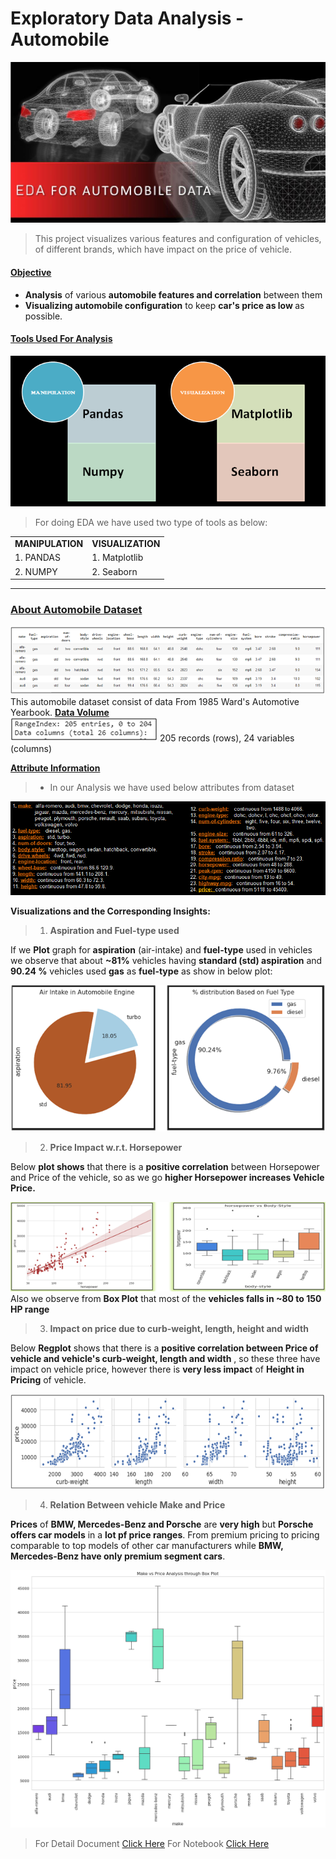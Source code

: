 # Exploratory Data Analysis - Automobile
![enter image description here](https://github.com/ankesh-verma/EDA-Automobile-Data/blob/main/image/HeadImage.jpg?raw=true)
> This project visualizes various features and configuration of vehicles, of different brands, which have impact on the price of vehicle.

#### <u>Objective</u>
  * <b> Analysis</b> of various <b>automobile features and correlation</b> between them
  * <b>Visualizing automobile configuration</b> to keep <b>car's price as low </b>as possible. 

####  <u>Tools Used For Analysis</u>
![EDA TOOLS](https://github.com/ankesh-verma/EDA-Automobile-Data/blob/main/image/Tool.PNG?raw=true)
> For doing EDA we have used two type of tools as below:
<table align=center>
<tr><td><b>MANIPULATION</b></td><td><b>VISUALIZATION</b></td></tr>
<tr><td>1. PANDAS</td><td>1. Matplotlib</td></tr>
<tr><td>2. NUMPY</td><td>2.  Seaborn </td></tr>
</table>
<hr>

### <u>About Automobile Dataset</u>
![enter image description here](https://github.com/ankesh-verma/EDA-Automobile-Data/blob/main/image/DataSet.PNG?raw=true)
 This automobile dataset consist of data From 1985 Ward's Automotive Yearbook.
<u>**Data Volume**</u>     
![enter image description here](https://github.com/ankesh-verma/EDA-Automobile-Data/blob/main/image/rows_cols.PNG?raw=true)
            205 records (rows), 24 variables (columns)
            
 **<u>Attribute Information</u>**
 > * In our Analysis we have used below attributes from dataset
 > 
![Attributes used for EDA](https://github.com/ankesh-verma/EDA-Automobile-Data/blob/main/image/attribute_info.PNG?raw=true)

**Visualizations and the Corresponding Insights:**

> 1.  **Aspiration and Fuel-type used**
> 
  If we **Plot** graph for **aspiration** (air-intake) and **fuel-type** used in vehicles we observe that about **~81%** vehicles having **standard (std) aspiration** and **90.24 %** vehicles used **gas** as **fuel-type** as show in below plot:
 
![enter image description here](https://github.com/ankesh-verma/EDA-Automobile-Data/blob/main/image/Univariate.PNG?raw=true)
    
> 2. **Price Impact w.r.t. Horsepower**

Below **plot shows** that there is a **positive correlation** between Horsepower and Price of the vehicle, so as we go **higher Horsepower  increases Vehicle Price.**

![enter image description here](https://github.com/ankesh-verma/EDA-Automobile-Data/blob/main/image/HP_Price.PNG?raw=true)
Also we observe from **Box Plot** that most of the **vehicles falls in ~80 to 150 HP range**

> 3. **Impact on price due to curb-weight, length, height and width**
> 
Below **Regplot** shows that there is a **positive correlation between Price of vehicle and vehicle's curb-weight, length and width** , so these three have impact on vehicle price, however there is **very less impact** of **Height in Pricing** of vehicle.

![enter image description here](https://github.com/ankesh-verma/EDA-Automobile-Data/blob/main/image/BS_CW_HT.PNG?raw=true)

> 4. **Relation Between vehicle Make and Price**

**Prices** of **BMW, Mercedes-Benz and Porsche** are **very high** but **Porsche offers car models** in a **lot pf price ranges**. From premium pricing to pricing comparable to top models of other car manufacturers while **BMW, Mercedes-Benz have only premium segment cars**.

![enter image description here](https://github.com/ankesh-verma/EDA-Automobile-Data/blob/main/image/make_VS_Price.png?raw=true)

> For Detail Document [Click Here](https://github.com/ankesh-verma/EDA-Automobile-Data/tree/main/PDF)
> For Notebook [Click Here](https://github.com/ankesh-verma/EDA-Automobile-Data/blob/main/ipnb/AutomobileEDA.ipynb)
